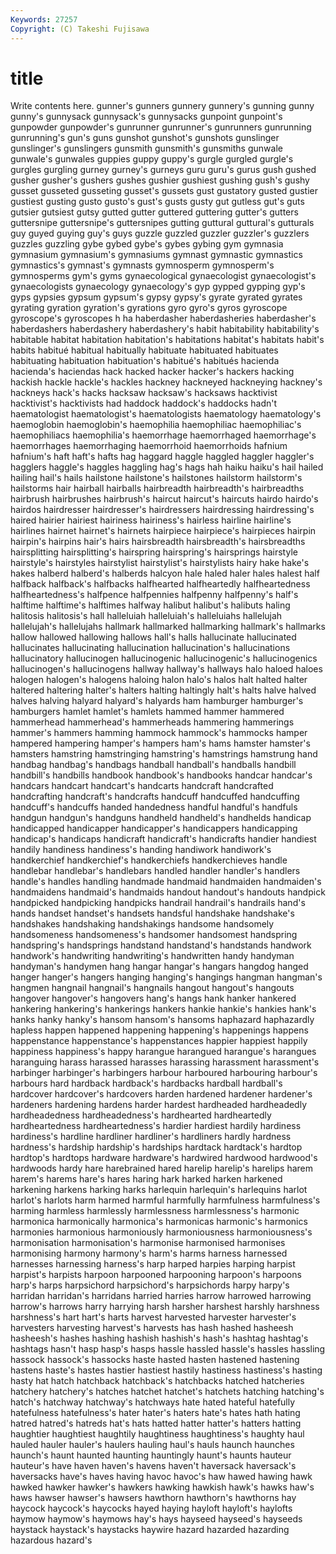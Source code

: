 ```yaml
---
Keywords: 27257 
Copyright: (C) Takeshi Fujisawa
---
```


# title

Write contents here.
gunner's
gunners gunnery gunnery's gunning gunny gunny's gunnysack gunnysack's gunnysacks gunpoint
gunpoint's gunpowder gunpowder's gunrunner gunrunner's gunrunners gunrunning gunrunning's gun's guns
gunshot gunshot's gunshots gunslinger gunslinger's gunslingers gunsmith gunsmith's gunsmiths gunwale
gunwale's gunwales guppies guppy guppy's gurgle gurgled gurgle's gurgles gurgling
gurney gurney's gurneys guru guru's gurus gush gushed gusher gusher's
gushers gushes gushier gushiest gushing gush's gushy gusset gusseted gusseting
gusset's gussets gust gustatory gusted gustier gustiest gusting gusto gusto's
gust's gusts gusty gut gutless gut's guts gutsier gutsiest gutsy
gutted gutter guttered guttering gutter's gutters guttersnipe guttersnipe's guttersnipes gutting
guttural guttural's gutturals guy guyed guying guy's guys guzzle guzzled
guzzler guzzler's guzzlers guzzles guzzling gybe gybed gybe's gybes gybing
gym gymnasia gymnasium gymnasium's gymnasiums gymnast gymnastic gymnastics gymnastics's gymnast's
gymnasts gymnosperm gymnosperm's gymnosperms gym's gyms gynaecological gynaecologist gynaecologist's gynaecologists
gynaecology gynaecology's gyp gypped gypping gyp's gyps gypsies gypsum gypsum's
gypsy gypsy's gyrate gyrated gyrates gyrating gyration gyration's gyrations gyro
gyro's gyros gyroscope gyroscope's gyroscopes h ha haberdasher haberdasheries haberdasher's
haberdashers haberdashery haberdashery's habit habitability habitability's habitable habitat habitation habitation's
habitations habitat's habitats habit's habits habitué habitual habitually habituate habituated
habituates habituating habituation habituation's habitué's habitués hacienda hacienda's haciendas hack
hacked hacker hacker's hackers hacking hackish hackle hackle's hackles hackney
hackneyed hackneying hackney's hackneys hack's hacks hacksaw hacksaw's hacksaws hacktivist
hacktivist's hacktivists had haddock haddock's haddocks hadn't haematologist haematologist's haematologists
haematology haematology's haemoglobin haemoglobin's haemophilia haemophiliac haemophiliac's haemophiliacs haemophilia's haemorrhage
haemorrhaged haemorrhage's haemorrhages haemorrhaging haemorrhoid haemorrhoids hafnium hafnium's haft haft's
hafts hag haggard haggle haggled haggler haggler's hagglers haggle's haggles
haggling hag's hags hah haiku haiku's hail hailed hailing hail's
hails hailstone hailstone's hailstones hailstorm hailstorm's hailstorms hair hairball hairballs
hairbreadth hairbreadth's hairbreadths hairbrush hairbrushes hairbrush's haircut haircut's haircuts hairdo
hairdo's hairdos hairdresser hairdresser's hairdressers hairdressing hairdressing's haired hairier hairiest
hairiness hairiness's hairless hairline hairline's hairlines hairnet hairnet's hairnets hairpiece
hairpiece's hairpieces hairpin hairpin's hairpins hair's hairs hairsbreadth hairsbreadth's hairsbreadths
hairsplitting hairsplitting's hairspring hairspring's hairsprings hairstyle hairstyle's hairstyles hairstylist hairstylist's
hairstylists hairy hake hake's hakes halberd halberd's halberds halcyon hale
haled haler hales halest half halfback halfback's halfbacks halfhearted halfheartedly
halfheartedness halfheartedness's halfpence halfpennies halfpenny halfpenny's half's halftime halftime's halftimes
halfway halibut halibut's halibuts haling halitosis halitosis's hall halleluiah halleluiah's
halleluiahs hallelujah hallelujah's hallelujahs hallmark hallmarked hallmarking hallmark's hallmarks hallow
hallowed hallowing hallows hall's halls hallucinate hallucinated hallucinates hallucinating hallucination
hallucination's hallucinations hallucinatory hallucinogen hallucinogenic hallucinogenic's hallucinogenics hallucinogen's hallucinogens hallway
hallway's hallways halo haloed haloes halogen halogen's halogens haloing halon
halo's halos halt halted halter haltered haltering halter's halters halting
haltingly halt's halts halve halved halves halving halyard halyard's halyards
ham hamburger hamburger's hamburgers hamlet hamlet's hamlets hammed hammer hammered
hammerhead hammerhead's hammerheads hammering hammerings hammer's hammers hamming hammock hammock's
hammocks hamper hampered hampering hamper's hampers ham's hams hamster hamster's
hamsters hamstring hamstringing hamstring's hamstrings hamstrung hand handbag handbag's handbags
handball handball's handballs handbill handbill's handbills handbook handbook's handbooks handcar
handcar's handcars handcart handcart's handcarts handcraft handcrafted handcrafting handcraft's handcrafts
handcuff handcuffed handcuffing handcuff's handcuffs handed handedness handful handful's handfuls
handgun handgun's handguns handheld handheld's handhelds handicap handicapped handicapper handicapper's
handicappers handicapping handicap's handicaps handicraft handicraft's handicrafts handier handiest handily
handiness handiness's handing handiwork handiwork's handkerchief handkerchief's handkerchiefs handkerchieves handle
handlebar handlebar's handlebars handled handler handler's handlers handle's handles handling
handmade handmaid handmaiden handmaiden's handmaidens handmaid's handmaids handout handout's handouts
handpick handpicked handpicking handpicks handrail handrail's handrails hand's hands handset
handset's handsets handsful handshake handshake's handshakes handshaking handshakings handsome handsomely
handsomeness handsomeness's handsomer handsomest handspring handspring's handsprings handstand handstand's handstands
handwork handwork's handwriting handwriting's handwritten handy handyman handyman's handymen hang
hangar hangar's hangars hangdog hanged hanger hanger's hangers hanging hanging's
hangings hangman hangman's hangmen hangnail hangnail's hangnails hangout hangout's hangouts
hangover hangover's hangovers hang's hangs hank hanker hankered hankering hankering's
hankerings hankers hankie hankie's hankies hank's hanks hanky hanky's hansom
hansom's hansoms haphazard haphazardly hapless happen happened happening happening's happenings
happens happenstance happenstance's happenstances happier happiest happily happiness happiness's happy
harangue harangued harangue's harangues haranguing harass harassed harasses harassing harassment
harassment's harbinger harbinger's harbingers harbour harboured harbouring harbour's harbours hard
hardback hardback's hardbacks hardball hardball's hardcover hardcover's hardcovers harden hardened
hardener hardener's hardeners hardening hardens harder hardest hardheaded hardheadedly hardheadedness
hardheadedness's hardhearted hardheartedly hardheartedness hardheartedness's hardier hardiest hardily hardiness hardiness's
hardline hardliner hardliner's hardliners hardly hardness hardness's hardship hardship's hardships
hardtack hardtack's hardtop hardtop's hardtops hardware hardware's hardwired hardwood hardwood's
hardwoods hardy hare harebrained hared harelip harelip's harelips harem harem's
harems hare's hares haring hark harked harken harkened harkening harkens
harking harks harlequin harlequin's harlequins harlot harlot's harlots harm harmed
harmful harmfully harmfulness harmfulness's harming harmless harmlessly harmlessness harmlessness's harmonic
harmonica harmonically harmonica's harmonicas harmonic's harmonics harmonies harmonious harmoniously harmoniousness
harmoniousness's harmonisation harmonisation's harmonise harmonised harmonises harmonising harmony harmony's harm's
harms harness harnessed harnesses harnessing harness's harp harped harpies harping
harpist harpist's harpists harpoon harpooned harpooning harpoon's harpoons harp's harps
harpsichord harpsichord's harpsichords harpy harpy's harridan harridan's harridans harried harries
harrow harrowed harrowing harrow's harrows harry harrying harsh harsher harshest
harshly harshness harshness's hart hart's harts harvest harvested harvester harvester's
harvesters harvesting harvest's harvests has hash hashed hasheesh hasheesh's hashes
hashing hashish hashish's hash's hashtag hashtag's hashtags hasn't hasp hasp's
hasps hassle hassled hassle's hassles hassling hassock hassock's hassocks haste
hasted hasten hastened hastening hastens haste's hastes hastier hastiest hastily
hastiness hastiness's hasting hasty hat hatch hatchback hatchback's hatchbacks hatched
hatcheries hatchery hatchery's hatches hatchet hatchet's hatchets hatching hatching's hatch's
hatchway hatchway's hatchways hate hated hateful hatefully hatefulness hatefulness's hater
hater's haters hate's hates hath hating hatred hatred's hatreds hat's
hats hatted hatter hatter's hatters hatting haughtier haughtiest haughtily haughtiness
haughtiness's haughty haul hauled hauler hauler's haulers hauling haul's hauls
haunch haunches haunch's haunt haunted haunting hauntingly haunt's haunts hauteur
hauteur's have haven haven's havens haven't haversack haversack's haversacks have's
haves having havoc havoc's haw hawed hawing hawk hawked hawker
hawker's hawkers hawking hawkish hawk's hawks haw's haws hawser hawser's
hawsers hawthorn hawthorn's hawthorns hay haycock haycock's haycocks hayed haying
hayloft hayloft's haylofts haymow haymow's haymows hay's hays hayseed hayseed's
hayseeds haystack haystack's haystacks haywire hazard hazarded hazarding hazardous hazard's
